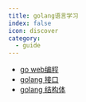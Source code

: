 ```yaml
---
title: golang语言学习 
index: false
icon: discover
category:
  - guide
---
```


- [go web编程](web编程.md)
- [golang 接口](接口.md)
- [golang 结构体](结构体.md)
